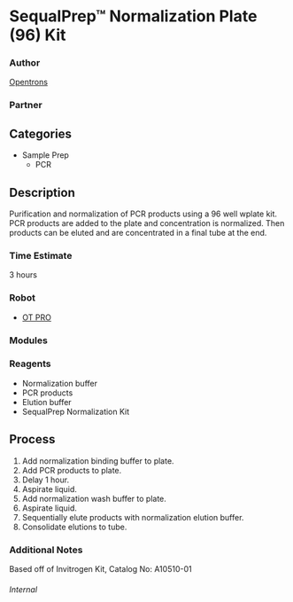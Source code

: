 # SequalPrep™ Normalization Plate (96) Kit

### Author
[Opentrons](url)

### Partner

## Categories
* Sample Prep
	* PCR

## Description
Purification and normalization of PCR products using a 96 well wplate kit.  PCR products are added to the plate and concentration is normalized.  Then products can be eluted and are concentrated in a final tube at the end.

### Time Estimate
3 hours

### Robot
* [OT PRO](https://opentrons.com/ot-one-pro)

### Modules

### Reagents
* Normalization buffer
* PCR products
* Elution buffer
* SequalPrep Normalization Kit

## Process
1. Add normalization binding buffer to plate.
2. Add PCR products to plate.
3. Delay 1 hour.
4. Aspirate liquid.
5. Add normalization wash buffer to plate.
6. Aspirate liquid.
7. Sequentially elute products with normalization elution buffer.
8. Consolidate elutions to tube.


### Additional Notes
Based off of Invitrogen Kit, Catalog No: A10510-01


###### Internal
